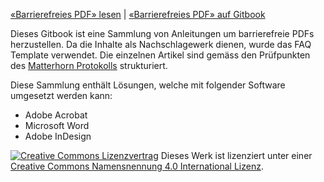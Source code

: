 [«Barrierefreies PDF» lesen](https://pixelstrolch.gitbooks.io/barrierefreies-pdf/content/) | [«Barrierefreies PDF» auf Gitbook](https://www.gitbook.com/book/pixelstrolch/barrierefreies-pdf/details)

Dieses Gitbook ist eine Sammlung von Anleitungen um barrierefreie PDFs herzustellen. Da die Inhalte als Nachschlagewerk dienen, wurde das FAQ Template verwendet. Die einzelnen Artikel sind gemäss den Prüfpunkten des [Matterhorn Protokolls](/0-2_begriffe.md) strukturiert.

Diese Sammlung enthält Lösungen, welche mit folgender Software umgesetzt werden kann:
* Adobe Acrobat
* Microsoft Word
* Adobe InDesign

<a rel="license" href="http://creativecommons.org/licenses/by/4.0/"><img alt="Creative Commons Lizenzvertrag" style="border-width:0" src="https://i.creativecommons.org/l/by/4.0/80x15.png" /></a> Dieses Werk ist lizenziert unter einer <a rel="license" href="http://creativecommons.org/licenses/by/4.0/">Creative Commons Namensnennung 4.0 International Lizenz</a>.
